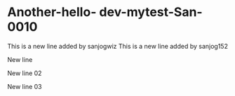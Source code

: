 # Another-hello- dev-mytest-San-0010

This is a new line added by sanjogwiz
This is a new line added by sanjog152

New line

New line 02

New line 03 

